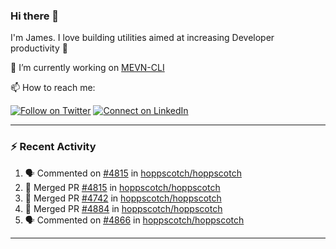### Hi there 👋

I'm James. I love building utilities aimed at increasing Developer productivity :raised_hands: 

🔭 I’m currently working on [MEVN-CLI](https://github.com/madlabsinc/mevn-cli)

📫 How to reach me:

[![Follow on Twitter](https://img.shields.io/badge/--twitter?label=Twitter&logo=Twitter&style=social)](https://twitter.com/james_madhacks) [![Connect on LinkedIn](https://img.shields.io/badge/--linkedin?label=LinkedIn&logo=LinkedIn&style=social)](https://www.linkedin.com/in/jamesgeorge007)

---

### :zap: Recent Activity

<!--START_SECTION:activity-->
1. 🗣 Commented on [#4815](https://github.com/hoppscotch/hoppscotch/pull/4815#issuecomment-2723954371) in [hoppscotch/hoppscotch](https://github.com/hoppscotch/hoppscotch)
2. 🎉 Merged PR [#4815](https://github.com/hoppscotch/hoppscotch/pull/4815) in [hoppscotch/hoppscotch](https://github.com/hoppscotch/hoppscotch)
3. 🎉 Merged PR [#4742](https://github.com/hoppscotch/hoppscotch/pull/4742) in [hoppscotch/hoppscotch](https://github.com/hoppscotch/hoppscotch)
4. 🎉 Merged PR [#4884](https://github.com/hoppscotch/hoppscotch/pull/4884) in [hoppscotch/hoppscotch](https://github.com/hoppscotch/hoppscotch)
5. 🗣 Commented on [#4866](https://github.com/hoppscotch/hoppscotch/issues/4866#issuecomment-2720378795) in [hoppscotch/hoppscotch](https://github.com/hoppscotch/hoppscotch)
<!--END_SECTION:activity-->

---

<!--
**jamesgeorge007/jamesgeorge007** is a ✨ _special_ ✨ repository because its `README.md` (this file) appears on your GitHub profile.

Here are some ideas to get you started:

- 🌱 I’m currently learning ...
- 👯 I’m looking to collaborate on ...
- 🤔 I’m looking for help with ...
- 💬 Ask me about ...
- 😄 Pronouns: ...
- ⚡ Fun fact: ...
-->
